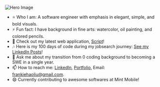 ![Hero Image](https://s3.us-west-1.amazonaws.com/frankiehliu.com/portfolio-assets/Github+cover2.png)
- :star: Who I am: A software engineer with emphasis in elegant, simple, and bold visuals.
- ⚡ Fun fact: I have background in fine arts: watercolor, oil painting, and colored pencils.
- 🔭 Check out my latest web application, [Script](https://script-vert.vercel.app/)!
- :notes: Here is my 100 days of code during my jobsearch journey: [See my LinkedIn Posts](https://www.linkedin.com/in/liufrankie/)!
- 💬 Ask me about my transition from 0 coding background to becoming a SWE in a single year. 
- 📫 How to reach me: [LinkedIn](https://www.linkedin.com/in/liufrankie/), [Portfolio](https://www.frankiehliu.com/), Email: frankiehaoliu@gmail.com.
- 😄 Currently contributing to awesome softwares at Mint Mobile!

